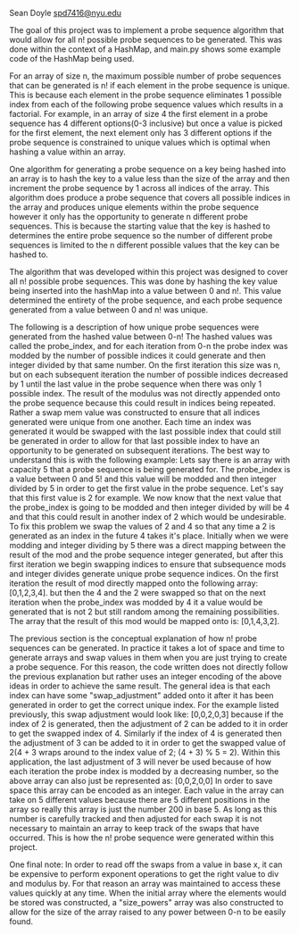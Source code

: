 Sean Doyle
spd7416@nyu.edu

The goal of this project was to implement a probe sequence algorithm that would 
allow for all n! possible probe sequences to be generated. This was done within 
the context of a HashMap, and main.py shows some example code of the HashMap 
being used.

For an array of size n, the maximum possible number of probe sequences that can 
be generated is n! if each element in the probe sequence is unique. This is 
because each element in the probe sequence eliminates 1 possible index from each 
of the following probe sequence values which results in a factorial. For 
example, in an array of size 4 the first element in a probe sequence has 4 
different options(0-3 inclusive) but once a value is picked for the first 
element, the next element only has 3 different options if the probe sequence is
constrained to unique values which is optimal when hashing a value within an 
array.

One algorithm for generating a probe sequence on a key being hashed into an array
is to hash the key to a value less than the size of the array and then increment 
the probe sequence by 1 across all indices of the array. This algorithm does 
produce a probe sequence that covers all possible indices in the array and 
produces unique elements within the probe sequence however it only has the 
opportunity to generate n different probe sequences. This is because the 
starting value that the key is hashed to determines the entire probe sequence so 
the number of different probe sequences is limited to the n different possible 
values that the key can be hashed to.

The algorithm that was developed within this project was designed to cover all 
n! possible probe sequences. This was done by hashing the key value being 
inserted into the hashMap into a value between 0 and n!. This value determined 
the entirety of the probe sequence, and each probe sequence generated from a 
value between 0 and n! was unique. 

The following is a description of how unique probe sequences were generated from 
the hashed value between 0-n! The hashed values was called the probe_index, and 
for each iteration from 0-n the probe index was modded by the number of possible 
indices it could generate and then integer divided by that same number. On the 
first iteration this size was n, but on each subsequent iteration the number of 
possible indices decreased by 1 until the last value in the probe sequence when 
there was only 1 possible index. The result of the modulus was not directly 
appended onto the probe sequence because this could result in indices being 
repeated. Rather a swap mem value was constructed to ensure that all indices 
generated were unique from one another. Each time an index was generated it 
would be swapped with the last possible index that could still be generated in 
order to allow for that last possible index to have an opportunity to be 
generated on subsequent iterations. The best way to understand this is with the 
following example:
Lets say there is an array with capacity 5 that a probe sequence is being generated for.
The probe_index is a value between 0 and 5! and this value will be modded and then 
integer divided by 5 in order to get the first value in the probe sequence. Let's 
say that this first value is 2 for example. We now know that the next value that 
the probe_index is going to be modded and then integer divided by will be 4 and 
that this could result in another index of 2 which would be undesirable. To fix 
this problem we swap the values of 2 and 4 so that any time a 2 is generated as 
an index in the future 4 takes it's place. Initially when we were modding and 
integer dividing by 5 there was a direct mapping between the result of the mod 
and the probe sequence integer generated, but after this first iteration we begin 
swapping indices to ensure that subsequence mods and integer divides generate 
unique probe sequence indices.
On the first iteration the result of mod directly mapped onto the following array:
[0,1,2,3,4].
but then the 4 and the 2 were swapped so that on the next iteration when the 
probe_index was modded by 4 it a value would be generated that is not 2 but 
still random among the remaining possibilities. The array that the result of this 
mod would be mapped onto is:
[0,1,4,3,2].

The previous section is the conceptual explanation of how n! probe sequences can 
be generated. In practice it takes a lot of space and time to generate arrays 
and swap values in them when you are just trying to create a probe sequence. For 
this reason, the code written does not directly follow the previous explanation 
but rather uses an integer encoding of the above ideas in order to achieve the 
same result. The general idea is that each index can have some "swap_adjustment" 
added onto it after it has been generated in order to get the correct unique 
index. For the example listed previously, this swap adjustment would look like:
[0,0,2,0,3]
because if the index of 2 is generated, then the adjustment of 2 can be added to 
it in order to get the swapped index of 4. Similarly if the index of 4 is 
generated then the adjustment of 3 can be added to it in order to get the 
swapped value of 2(4 + 3 wraps around to the index value of 2; (4 + 3) % 5 = 2).
Within this application, the last adjustment of 3 will never be used because 
of how each iteration the probe index is modded by a decreasing number, so the 
above array can also just be represented as: 
[0,0,2,0,0]
In order to save space this array can be encoded as an integer. Each value in 
the array can take on 5 different values because there are 5 different positions 
in the array so really this array is just the number 200 in base 5. As long as 
this number is carefully tracked and then adjusted for each swap it is not 
necessary to maintain an array to keep track of the swaps that have occurred.
This is how the n! probe sequence were generated within this project.

One final note: In order to read off the swaps from a value in base x, it can be
expensive to perform exponent operations to get the right value to div and 
modulus by. For that reason an array was maintained to access these values 
quickly at any time. When the initial array where the elements would be stored 
was constructed, a "size_powers" array was also constructed to allow for the 
size of the array raised to any power between 0-n to be easily found.